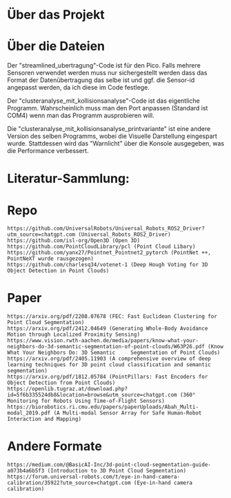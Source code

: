 # Über das Projekt



# Über die Dateien

Der "streamlined_ubertragung"-Code ist für den Pico. Falls mehrere Sensoren verwendet werden muss nur sichergestellt werden
dass das Format der Datenübertragung das selbe ist und ggf. die Sensor-id angepasst werden, da ich diese im Code festlege.

Der "clusteranalyse_mit_kollisionsanalyse"-Code ist das eigentliche Programm.
Wahrscheinlich muss man den Port anpassen (Standard ist COM4) wenn man das Programm ausprobieren will.

Die "clusteranalyse_mit_kollisionsanalyse_printvariante" ist eine andere Version des selben Programms, wobei die Visuelle Darstellung eingespart wurde.
Stattdessen wird das "Warnlicht" über die Konsole ausgegeben, was die Performance verbessert.


# Literatur-Sammlung:
  # Repo
    https://github.com/UniversalRobots/Universal_Robots_ROS2_Driver?utm_source=chatgpt.com (Universal_Robots_ROS2_Driver)
    https://github.com/isl-org/Open3D (Open 3D)
    https://github.com/PointCloudLibrary/pcl (Point Cloud Libary)
    https://github.com/yanx27/Pointnet_Pointnet2_pytorch (PointNet ++, PointNeXT wurde rausgezogen)
    https://github.com/charlesq34/votenet-1 (Deep Hough Voting for 3D Object Detection in Point Clouds)

  # Paper
    https://arxiv.org/pdf/2208.07678 (FEC: Fast Euclidean Clustering for Point Cloud Segmentation)
    https://arxiv.org/pdf/2412.04649 (Generating Whole-Body Avoidance Motion through Localized Proximity Sensing)
    https://www.vision.rwth-aachen.de/media/papers/know-what-your-neighbors-do-3d-semantic-segmentation-of-point-clouds/W63P26.pdf (Know What Your Neighbors Do: 3D Semantic     Segmentation of Point Clouds)
    https://arxiv.org/pdf/2405.11903 (A comprehensive overview of deep learning techniques for 3D point cloud classification and semantic segmentation)
    https://arxiv.org/pdf/1812.05784 (PointPillars: Fast Encoders for Object Detection from Point Clouds)
    https://openlib.tugraz.at/download.php?id=5f6b335524db8&location=browse&utm_source=chatgpt.com (360° Monitoring for Robots Using Time-of-Flight Sensors)
    https://biorobotics.ri.cmu.edu/papers/paperUploads/Abah_Multi-modal_2019.pdf (A Multi-modal Sensor Array for Safe Human-Robot Interaction and Mapping)

  # Andere Formate
    https://medium.com/@BasicAI-Inc/3d-point-cloud-segmentation-guide-a073b4a6b5f3 (Introduction to 3D Point Cloud Segmentation)
    https://forum.universal-robots.com/t/eye-in-hand-camera-calibration/35922?utm_source=chatgpt.com (Eye-in-hand camera calibration)
